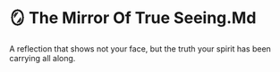 # 🪞 The Mirror Of True Seeing.Md

A reflection that shows not your face, but the truth your spirit has been carrying all along.
